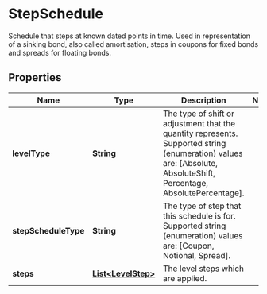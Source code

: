 

# StepSchedule

Schedule that steps at known dated points in time.  Used in representation of a sinking bond, also called amortisation, steps in coupons for fixed bonds and spreads for floating bonds.

## Properties

Name | Type | Description | Notes
------------ | ------------- | ------------- | -------------
**levelType** | **String** | The type of shift or adjustment that the quantity represents.    Supported string (enumeration) values are: [Absolute, AbsoluteShift, Percentage, AbsolutePercentage]. | 
**stepScheduleType** | **String** | The type of step that this schedule is for.  Supported string (enumeration) values are: [Coupon, Notional, Spread]. | 
**steps** | [**List&lt;LevelStep&gt;**](LevelStep.md) | The level steps which are applied. | 



